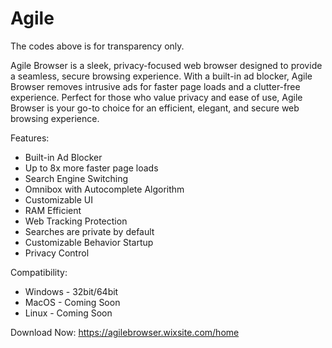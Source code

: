 # Agile

The codes above is for transparency only.

Agile Browser is a sleek, privacy-focused web browser designed to provide a seamless, secure browsing experience. With a built-in ad blocker, Agile Browser removes intrusive ads for faster page loads and a clutter-free experience. Perfect for those who value privacy and ease of use, Agile Browser is your go-to choice for an efficient, elegant, and secure web browsing experience.

Features:

- Built-in Ad Blocker
- Up to 8x more faster page loads
- Search Engine Switching
- Omnibox with Autocomplete Algorithm
- Customizable UI
- RAM Efficient
- Web Tracking Protection
- Searches are private by default
- Customizable Behavior Startup
- Privacy Control

Compatibility:
- Windows - 32bit/64bit
- MacOS - Coming Soon
- Linux - Coming Soon

Download Now: https://agilebrowser.wixsite.com/home
